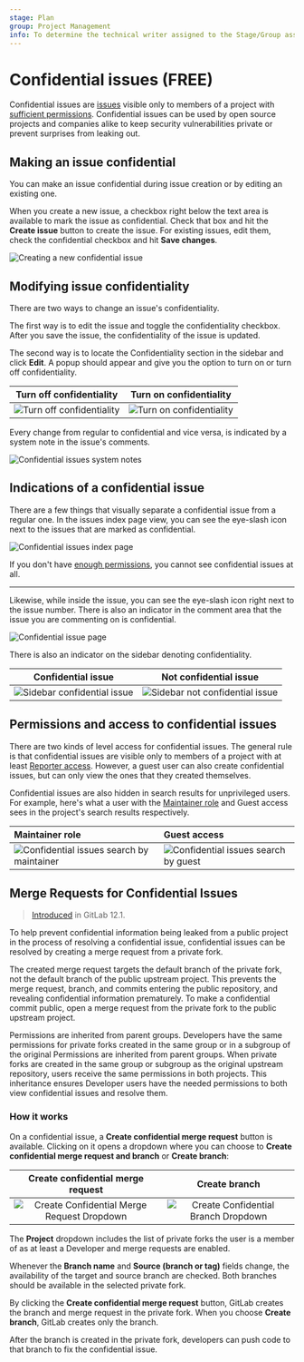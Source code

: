 ```yaml
---
stage: Plan
group: Project Management
info: To determine the technical writer assigned to the Stage/Group associated with this page, see https://about.gitlab.com/handbook/engineering/ux/technical-writing/#assignments
---
```


# Confidential issues **(FREE)**

Confidential issues are [issues](index.md) visible only to members of a project with
[sufficient permissions](#permissions-and-access-to-confidential-issues).
Confidential issues can be used by open source projects and companies alike to
keep security vulnerabilities private or prevent surprises from leaking out.

## Making an issue confidential

You can make an issue confidential during issue creation or by editing
an existing one.

When you create a new issue, a checkbox right below the text area is available
to mark the issue as confidential. Check that box and hit the **Create issue**
button to create the issue. For existing issues, edit them, check the
confidential checkbox and hit **Save changes**.

![Creating a new confidential issue](img/confidential_issues_create.png)

## Modifying issue confidentiality

There are two ways to change an issue's confidentiality.

The first way is to edit the issue and toggle the confidentiality checkbox.
After you save the issue, the confidentiality of the issue is updated.

The second way is to locate the Confidentiality section in the sidebar and click
**Edit**. A popup should appear and give you the option to turn on or turn off confidentiality.

| Turn off confidentiality | Turn on confidentiality |
| :-----------: | :----------: |
| ![Turn off confidentiality](img/turn_off_confidentiality.png) | ![Turn on confidentiality](img/turn_on_confidentiality.png) |

Every change from regular to confidential and vice versa, is indicated by a
system note in the issue's comments.

![Confidential issues system notes](img/confidential_issues_system_notes.png)

## Indications of a confidential issue

There are a few things that visually separate a confidential issue from a
regular one. In the issues index page view, you can see the eye-slash icon
next to the issues that are marked as confidential.

![Confidential issues index page](img/confidential_issues_index_page.png)

If you don't have [enough permissions](#permissions-and-access-to-confidential-issues),
you cannot see confidential issues at all.

---

Likewise, while inside the issue, you can see the eye-slash icon right next to
the issue number. There is also an indicator in the comment area that the
issue you are commenting on is confidential.

![Confidential issue page](img/confidential_issues_issue_page.png)

There is also an indicator on the sidebar denoting confidentiality.

| Confidential issue | Not confidential issue |
| :-----------: | :----------: |
| ![Sidebar confidential issue](img/sidebar_confidential_issue.png) | ![Sidebar not confidential issue](img/sidebar_not_confidential_issue.png) |

## Permissions and access to confidential issues

There are two kinds of level access for confidential issues. The general rule
is that confidential issues are visible only to members of a project with at
least [Reporter access](../../permissions.md#project-members-permissions). However, a guest user can also create
confidential issues, but can only view the ones that they created themselves.

Confidential issues are also hidden in search results for unprivileged users.
For example, here's what a user with the [Maintainer role](../../permissions.md) and Guest access
sees in the project's search results respectively.

| Maintainer role                                                                        | Guest access                                                                     |
|:---------------------------------------------------------------------------------------|:---------------------------------------------------------------------------------|
| ![Confidential issues search by maintainer](img/confidential_issues_search_master.png) | ![Confidential issues search by guest](img/confidential_issues_search_guest.png) |

## Merge Requests for Confidential Issues

> [Introduced](https://gitlab.com/gitlab-org/gitlab-foss/-/issues/58583) in GitLab 12.1.

To help prevent confidential information being leaked from a public project
in the process of resolving a confidential issue, confidential issues can be
resolved by creating a merge request from a private fork.

The created merge request targets the default branch of the private fork,
not the default branch of the public upstream project. This prevents the merge
request, branch, and commits entering the public repository, and revealing
confidential information prematurely. To make a confidential commit public,
open a merge request from the private fork to the public upstream project.

Permissions are inherited from parent groups. Developers have the same permissions
for private forks created in the same group or in a subgroup of the original
Permissions are inherited from parent groups. When private forks are created
in the same group or subgroup as the original upstream repository, users
receive the same permissions in both projects. This inheritance ensures
Developer users have the needed permissions to both view confidential issues and
resolve them.

### How it works

On a confidential issue, a **Create confidential merge request** button is
available. Clicking on it opens a dropdown where you can choose to
**Create confidential merge request and branch** or **Create branch**:

| Create confidential merge request | Create branch |
| :-------------------------------: | :-----------: |
| ![Create Confidential Merge Request Dropdown](img/confidential_mr_dropdown_v12_1.png) | ![Create Confidential Branch Dropdown](img/confidential_mr_branch_dropdown_v12_1.png) |

The **Project** dropdown includes the list of private forks the user is a member
of as at least a Developer and merge requests are enabled.

Whenever the **Branch name** and **Source (branch or tag)** fields change, the
availability of the target and source branch are checked. Both branches should
be available in the selected private fork.

By clicking the **Create confidential merge request** button, GitLab creates
the branch and merge request in the private fork. When you choose
**Create branch**, GitLab creates only the branch.

After the branch is created in the private fork, developers can push code to
that branch to fix the confidential issue.
